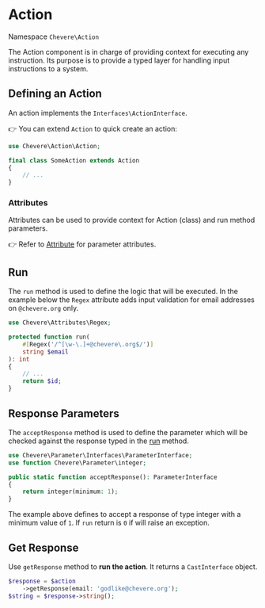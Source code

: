 # Action

Namespace `Chevere\Action`

The Action component is in charge of providing context for executing any instruction. Its purpose is to provide a typed layer for handling input instructions to a system.

## Defining an Action

An action implements the `Interfaces\ActionInterface`.

👉 You can extend `Action` to quick create an action:

```php
use Chevere\Action\Action;

final class SomeAction extends Action
{
    // ...
}
```

### Attributes

Attributes can be used to provide context for Action (class) and run method parameters.

👉 Refer to [Attribute](attribute.md) for parameter attributes.

## Run

The `run` method is used to define the logic that will be executed. In the example below the `Regex` attribute adds input validation for email addresses on `@chevere.org` only.

```php
use Chevere\Attributes\Regex;

protected function run(
    #[Regex('/^[\w-\.]+@chevere\.org$/')]
    string $email
): int
{
    // ...
    return $id;
}
```

## Response Parameters

The `acceptResponse` method is used to define the parameter which will be checked against the response typed in the [run](#run) method.

```php
use Chevere\Parameter\Interfaces\ParameterInterface;
use function Chevere\Parameter\integer;

public static function acceptResponse(): ParameterInterface
{
    return integer(minimum: 1);
}
```

The example above defines to accept a response of type integer with a minimum value of `1`. If `run` return is `0` if will raise an exception.

## Get Response

Use `getResponse` method to **run the action**. It returns a `CastInterface` object.

```php
$response = $action
    ->getResponse(email: 'godlike@chevere.org');
$string = $response->string();
```
